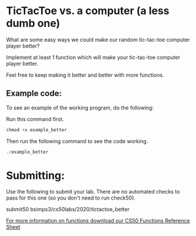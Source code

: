 # TicTacToe vs. a computer (a less dumb one) 
What are some easy ways we could make our random tic-tac-toe computer player better?

Implement at least 1 function which will make your tic-tac-toe computer player better.

Feel free to keep making it better and better with more functions.

## Example code:
To see an example of the working program, do the following:

Run this command first.
```c
chmod +x example_better
```
Then run the following command to see the code working. 
```c
./example_better
```

# Submitting:
Use the following to submit your lab.  There are no automated checks to pass for this one (so you don't need to run check50).

submit50 bsimps3/cs50labs/2020/tictactoe_better

[For more information on functions download our CS50 Functions Reference Sheet](https://cs50.harvard.edu/ap/2020/assets/pdfs/functions.pdf)
